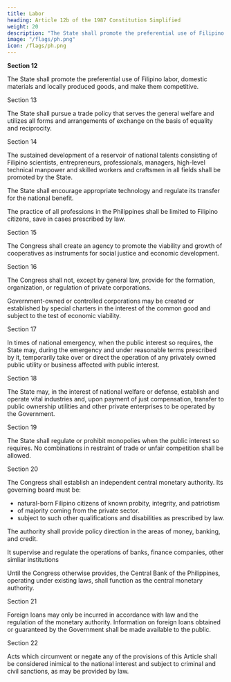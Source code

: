 ```yaml
---
title: Labor
heading: Article 12b of the 1987 Constitution Simplified
weight: 20
description: "The State shall promote the preferential use of Filipino labor, domestic materials and locally produced goods, and make them competitive."
image: "/flags/ph.png"
icon: /flags/ph.png
---
```



**Section 12**

The State shall promote the preferential use of Filipino labor, domestic materials and locally produced goods, and make them competitive.

Section 13

The State shall pursue a trade policy that serves the general welfare and utilizes all forms and arrangements of exchange on the basis of equality and reciprocity.

Section 14

The sustained development of a reservoir of national talents consisting of Filipino scientists, entrepreneurs, professionals, managers, high-level technical manpower and skilled workers and craftsmen in all fields shall be promoted by the State. 

The State shall encourage appropriate technology and regulate its transfer for the national benefit.

The practice of all professions in the Philippines shall be limited to Filipino citizens, save in cases prescribed by law.


Section 15

The Congress shall create an agency to promote the viability and growth of cooperatives as instruments for social justice and economic development.

Section 16

The Congress shall not, except by general law, provide for the formation, organization, or regulation of private corporations. 

Government-owned or controlled corporations may be created or established by special charters in the interest of the common good and subject to the test of economic viability.


Section 17

In times of national emergency, when the public interest so requires, the State may, during the emergency and under reasonable terms prescribed by it, temporarily take over or direct the operation of any privately owned public utility or business affected with public interest.


Section 18

The State may, in the interest of national welfare or defense, establish and operate vital industries and, upon payment of just compensation, transfer to public ownership utilities and other private enterprises to be operated by the Government.


Section 19

The State shall regulate or prohibit monopolies when the public interest so requires. No combinations in restraint of trade or unfair competition shall be allowed.

Section 20

The Congress shall establish an independent central monetary authority. Its governing board must be:
- natural-born Filipino citizens of known probity, integrity, and patriotism
- of majority coming from the private sector. 
- subject to such other qualifications and disabilities as prescribed by law. 

The authority shall provide policy direction in the areas of money, banking, and credit. 

It supervise and regulate the operations of banks, finance companies, other simliar institutions

Until the Congress otherwise provides, the Central Bank of the Philippines, operating under existing laws, shall function as the central monetary authority.


Section 21

Foreign loans may only be incurred in accordance with law and the regulation of the monetary authority. Information on foreign loans obtained or guaranteed by the Government shall be made available to the public.


Section 22

Acts which circumvent or negate any of the provisions of this Article shall be considered inimical to the national interest and subject to criminal and civil sanctions, as may be provided by law.
